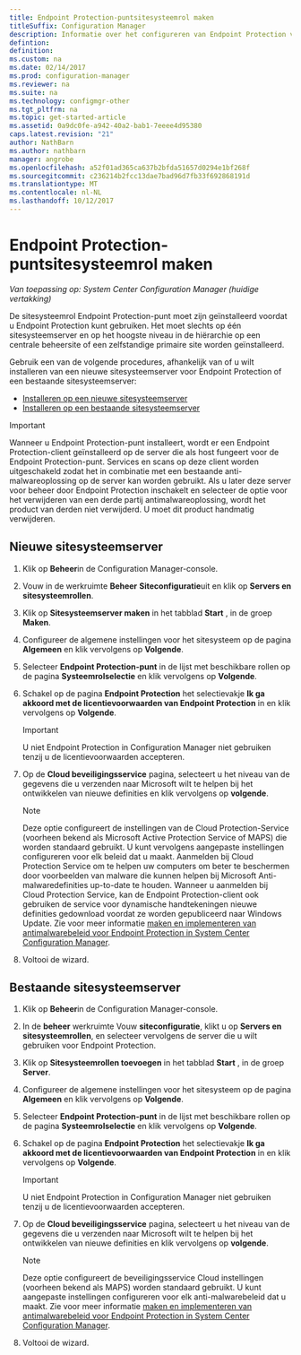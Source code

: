 ```yaml
---
title: Endpoint Protection-puntsitesysteemrol maken
titleSuffix: Configuration Manager
description: Informatie over het configureren van Endpoint Protection voor het beheren van beveiliging en schadelijke software op clientcomputers van Configuration Manager.
defintion: 
definition: 
ms.custom: na
ms.date: 02/14/2017
ms.prod: configuration-manager
ms.reviewer: na
ms.suite: na
ms.technology: configmgr-other
ms.tgt_pltfrm: na
ms.topic: get-started-article
ms.assetid: 0a9dc0fe-a942-40a2-bab1-7eeee4d95380
caps.latest.revision: "21"
author: NathBarn
ms.author: nathbarn
manager: angrobe
ms.openlocfilehash: a52f01ad365ca637b2bfda51657d0294e1bf268f
ms.sourcegitcommit: c236214b2fcc13dae7bad96d7fb33f692868191d
ms.translationtype: MT
ms.contentlocale: nl-NL
ms.lasthandoff: 10/12/2017
---
```

# <a name="create-an-endpoint-protection-point-site-system-role"></a>Endpoint Protection-puntsitesysteemrol maken

*Van toepassing op: System Center Configuration Manager (huidige vertakking)*

 De sitesysteemrol Endpoint Protection-punt moet zijn geïnstalleerd voordat u Endpoint Protection kunt gebruiken. Het moet slechts op één sitesysteemserver en op het hoogste niveau in de hiërarchie op een centrale beheersite of een zelfstandige primaire site worden geïnstalleerd.

 Gebruik een van de volgende procedures, afhankelijk van of u wilt installeren van een nieuwe sitesysteemserver voor Endpoint Protection of een bestaande sitesysteemserver:
 - [Installeren op een nieuwe sitesysteemserver](#new-site-system-server)
 - [Installeren op een bestaande sitesysteemserver](#existing-site-system-server)

> [!IMPORTANT]
>  Wanneer u Endpoint Protection-punt installeert, wordt er een Endpoint Protection-client geïnstalleerd op de server die als host fungeert voor de Endpoint Protection-punt. Services en scans op deze client worden uitgeschakeld zodat het in combinatie met een bestaande anti-malwareoplossing op de server kan worden gebruikt. Als u later deze server voor beheer door Endpoint Protection inschakelt en selecteer de optie voor het verwijderen van een derde partij antimalwareoplossing, wordt het product van derden niet verwijderd. U moet dit product handmatig verwijderen.

## <a name="new-site-system-server"></a>Nieuwe sitesysteemserver

1.  Klik op **Beheer**in de Configuration Manager-console.

2.  Vouw in de werkruimte **Beheer** **Siteconfiguratie**uit en klik op **Servers en sitesysteemrollen**.

3.  Klik op **Sitesysteemserver maken** in het tabblad **Start** , in de groep **Maken**.

4.  Configureer de algemene instellingen voor het sitesysteem op de pagina **Algemeen** en klik vervolgens op **Volgende**.

5.  Selecteer **Endpoint Protection-punt** in de lijst met beschikbare rollen op de pagina **Systeemrolselectie** en klik vervolgens op **Volgende**.

6.  Schakel op de pagina **Endpoint Protection** het selectievakje **Ik ga akkoord met de licentievoorwaarden van Endpoint Protection** in en klik vervolgens op **Volgende**.

    > [!IMPORTANT]
    >  U niet Endpoint Protection in Configuration Manager niet gebruiken tenzij u de licentievoorwaarden accepteren.

7.  Op de **Cloud beveiligingsservice** pagina, selecteert u het niveau van de gegevens die u verzenden naar Microsoft wilt te helpen bij het ontwikkelen van nieuwe definities en klik vervolgens op **volgende**.

    > [!NOTE]
    >  Deze optie configureert de instellingen van de Cloud Protection-Service (voorheen bekend als Microsoft Active Protection Service of MAPS) die worden standaard gebruikt. U kunt vervolgens aangepaste instellingen configureren voor elk beleid dat u maakt. Aanmelden bij Cloud Protection Service om te helpen uw computers om beter te beschermen door voorbeelden van malware die kunnen helpen bij Microsoft Anti-malwaredefinities up-to-date te houden. Wanneer u aanmelden bij Cloud Protection Service, kan de Endpoint Protection-client ook gebruiken de service voor dynamische handtekeningen nieuwe definities gedownload voordat ze worden gepubliceerd naar Windows Update. Zie voor meer informatie [maken en implementeren van antimalwarebeleid voor Endpoint Protection in System Center Configuration Manager](endpoint-antimalware-policies.md).

8.  Voltooi de wizard.


## <a name="existing-site-system-server"></a>Bestaande sitesysteemserver

1.  Klik op **Beheer**in de Configuration Manager-console.

2.  In de **beheer** werkruimte Vouw **siteconfiguratie**, klikt u op **Servers en sitesysteemrollen**, en selecteer vervolgens de server die u wilt gebruiken voor Endpoint Protection.

3.  Klik op **Sitesysteemrollen toevoegen** in het tabblad **Start** , in de groep **Server**.

4.  Configureer de algemene instellingen voor het sitesysteem op de pagina **Algemeen** en klik vervolgens op **Volgende**.

5.  Selecteer **Endpoint Protection-punt** in de lijst met beschikbare rollen op de pagina **Systeemrolselectie** en klik vervolgens op **Volgende**.

6.  Schakel op de pagina **Endpoint Protection** het selectievakje **Ik ga akkoord met de licentievoorwaarden van Endpoint Protection** in en klik vervolgens op **Volgende**.

    > [!IMPORTANT]
    >  U niet Endpoint Protection in Configuration Manager niet gebruiken tenzij u de licentievoorwaarden accepteren.

7.  Op de **Cloud beveiligingsservice** pagina, selecteert u het niveau van de gegevens die u verzenden naar Microsoft wilt te helpen bij het ontwikkelen van nieuwe definities en klik vervolgens op **volgende**.

    > [!NOTE]
    >  Deze optie configureert de beveiligingsservice Cloud instellingen (voorheen bekend als MAPS) worden standaard gebruikt. U kunt aangepaste instellingen configureren voor elk anti-malwarebeleid dat u maakt. Zie voor meer informatie [maken en implementeren van antimalwarebeleid voor Endpoint Protection in System Center Configuration Manager](endpoint-antimalware-policies.md).

8.  Voltooi de wizard.

